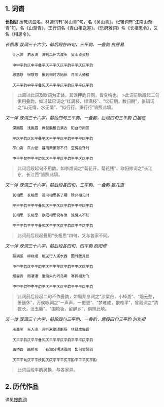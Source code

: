 ## 1. 词谱

**长相思** 唐教坊曲名。林逋词有“吴山青”句，名《吴山青》。张辑词有“江南山渐青”句，名《山渐青》。王行词名《青山相送迎》。《乐府雅词》名《长相思令》，又名《相思令》。

*长相思 双调三十六字，前后段各四句，三平韵、一叠韵 白居易* 
```
　　汴水流　泗水流　流到瓜州古渡头　吴山点点愁　
　　
　　中中平韵仄中平叠平仄平平仄仄平韵平平仄仄平韵

　　思悠悠　恨悠悠　恨到归时方始休　月明人倚楼　
　　
　　仄平平韵中平平叠仄仄平平平仄平韵仄平平仄平韵
```

>此调以此词及欧词为正体，其馀押韵异同，皆变格也。 >此词前后段起二句俱用叠韵，如冯延巳词之“红满枝，绿满枝”、“忆归期，数归期”，张辑词之“山无情，水无情”、“拟行行，重行行”皆照此填。

*又一体 双调三十六字，前段四句三平韵、一叠韵，后段四句三平韵 白居易* 
```
　　深画眉　浅画眉　蝉鬓鬅鬙云满衣　阳台行雨回　
　　
　　平仄平韵仄仄平叠平仄平平平仄平韵平平平仄平韵

　　巫山高　巫山低　暮雨萧萧郎不归　空房独守时　
　　
　　中平平句中平平韵仄仄平平平仄平韵平平仄仄平韵
```

>此词后段起句不用韵。如李煜词之“菊花开，菊花残”、欧阳修词之“长江东，长江西”皆照此填。

*又一体 双调三十六字，前后段各四句，三平韵、一叠韵 晏几道* 
```除非相
　　长相思　长相思　若问相思甚了期　除非相见时　
　　
　　平平平韵平平平叠仄仄平平仄仄平韵平平平仄平韵

　　长相思　长相思　欲把相思说与谁　浅情人不知　
　　
　　平平平韵平平平叠仄仄平平仄仄平韵仄平平仄平韵
```

>此词前后段起叠用“长相思”四句，又与各家不同。

*又一体 双调三十六字，前后段各四句、四平韵 欧阳修* 
```
　　蘋满溪　柳绕堤　相送行人溪水西　回时陇月低　
　　
　　中中平韵仄中平韵平仄平平平仄平韵平平仄仄平韵

　　烟霏霏　雨凄凄　重倚朱门听马嘶　寒鸦相对飞　
　　
　　中中平韵中中平韵平仄平平仄仄平韵平平平仄平韵
```

>此词前后段起二句不作叠韵，如周邦彦词之“沙棠舟，小棹游”、“烟云愁，箫鼓休”，万俟咏词之“一声声，一更更”、“梦难成，恨难平”，曾觌词之“清夜长，泛玉觞”、“围艳妆，留醉乡”，俱照此填。

*又一体 双调三十六字，前段四句三平韵、一叠韵，后段四句三平韵 刘光祖* 
```
　　玉尊凉　玉人凉　若听离歌须断肠　休疑成鬓霜　
　　
　　仄平平韵仄平平叠仄仄平平平仄平韵平平平仄平韵

　　画桥西　画桥东　　有泪分明清涨同　如何留醉翁　
　　
　　仄平平句仄平平换韵仄仄平平平仄平韵平平平仄平韵
```

>此词后段平韵另换，与各家异。

## 2. 历代作品
详见[搜韵网](http://sou-yun.com/QueryCiTune.aspx?id=67)
